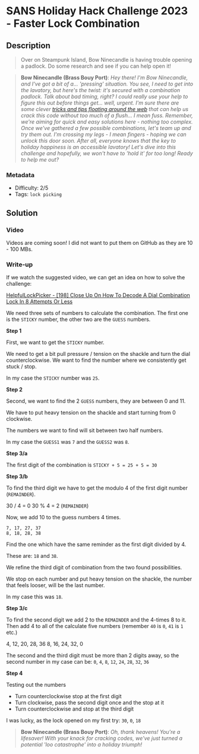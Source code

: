 # SANS Holiday Hack Challenge 2023 - Faster Lock Combination

## Description

> Over on Steampunk Island, Bow Ninecandle is having trouble opening a padlock. Do some research and see if you can help open it!

> **Bow Ninecandle (Brass Bouy Port)**: 
*Hey there! I'm Bow Ninecandle, and I've got a bit of a... 'pressing' situation. You see, I need to get into the lavatory, but here's the twist: it's secured with a combination padlock. Talk about bad timing, right? I could really use your help to figure this out before things get... well, urgent. I'm sure there are some clever [tricks and tips floating around the web](https://www.youtube.com/watch?v=27rE5ZvWLU0) that can help us crack this code without too much of a flush... I mean fuss. Remember, we're aiming for quick and easy solutions here - nothing too complex. Once we've gathered a few possible combinations, let's team up and try them out. I'm crossing my legs - I mean fingers - hoping we can unlock this door soon. After all, everyone knows that the key to holiday happiness is an accessible lavatory! Let's dive into this challenge and hopefully, we won't have to 'hold it' for too long! Ready to help me out?*

### Metadata

- Difficulty: 2/5
- Tags: `lock picking`

## Solution

### Video

Videos are coming soon! I did not want to put them on GitHub as they are 10 - 100 MBs.
<!-- <video src="media/faster-lock-combination.mp4" width='100%' controls playsinline></video> -->

### Write-up

If we watch the suggested video, we can get an idea on how to solve the challenge:

[HelpfulLockPicker - [198] Close Up On How To Decode A Dial Combination Lock In 8 Attempts Or Less](https://www.youtube.com/watch?v=27rE5ZvWLU0)

We need three sets of numbers to calculate the combination. The first one is the `STICKY` number, the other two are the `GUESS` numbers.

**Step 1**

First, we want to get the `STICKY` number.

We need to get a bit pull pressure / tension on the shackle and turn the dial counterclockwise. We want to find the number where we consistently get stuck / stop.

In my case the `STICKY` number was `25`.

**Step 2**

Second, we want to find the 2 `GUESS` numbers, they are between 0 and 11.

We have to put heavy tension on the shackle and start turning from 0 clockwise.

The numbers we want to find will sit between two half numbers.

In my case the `GUESS1` was `7` and the `GUESS2` was `8`.

**Step 3/a**

The first digit of the combination is `STICKY + 5 = 25 + 5 = 30`

**Step 3/b**

To find the third digit we have to get the modulo 4 of the first digit number (`REMAINDER`).

30 / 4 = 0
30 % 4 = 2 (`REMAINDER`)

Now, we add 10 to the guess numbers 4 times.

```
7, 17, 27, 37
8, 18, 28, 38
```

Find the one which have the same reminder as the first digit divided by 4.

These are: `18` and `38`.

We refine the third digit of combination from the two found possibilities.

We stop on each number and put heavy tension on the shackle, the number that feels looser, will be the last number.

In my case this was `18`.

**Step 3/c**

To find the second digit we add 2 to the `REMAINDER` and the 4-times 8 to it. Then add 4 to all of the calculate five numbers (remember `40` is `0`, `41` is `1` etc.)

4, 12, 20, 28, 36
8, 16, 24, 32, 0

The second and the third digit must be more than 2 digits away, so the second number in my case can be: `0`, `4`, `8`, `12`, `24`, `28`, `32`, `36`

**Step 4**

Testing out the numbers
- Turn counterclockwise stop at the first digit
- Turn clockwise, pass the second digit once and the stop at it
- Turn counterclockwise and stop at the third digit

I was lucky, as the lock opened on my first try: `30`, `0`, `18`

> **Bow Ninecandle (Brass Bouy Port)**: 
*Oh, thank heavens! You're a lifesaver! With your knack for cracking codes, we've just turned a potential 'loo catastrophe' into a holiday triumph!*